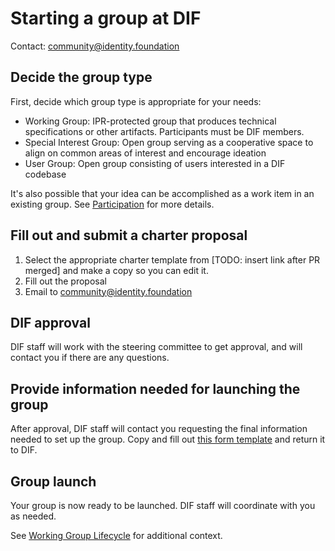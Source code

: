 # Starting a group at DIF

Contact: community@identity.foundation

## Decide the group type
First, decide which group type is appropriate for your needs:
- Working Group: IPR-protected group that produces technical specifications or other artifacts. Participants must be DIF members.
- Special Interest Group: Open group serving as a cooperative space to align on common areas of interest and encourage ideation
- User Group: Open group consisting of users interested in a DIF codebase

It's also possible that your idea can be accomplished as a work item in an existing group. See [Participation](https://github.com/decentralized-identity/org/blob/master/dif_org_faq.md#participation) for more details. 

## Fill out and submit a charter proposal
1. Select the appropriate charter template from [TODO: insert link after PR merged] and make a copy so you can edit it.
2. Fill out the proposal
3. Email to community@identity.foundation

## DIF approval
DIF staff will work with the steering committee to get approval, and will contact you if there are any questions. 

## Provide information needed for launching the group
After approval, DIF staff will contact you requesting the final information needed to set up the group. Copy and fill out [this form template](https://docs.google.com/document/d/16L5qhVky6DCf3-0y5_EooAGdpNPlpMi5STKA0KIgHfA/edit#heading=h.qcn49g1ayebb) and return it to DIF.

## Group launch
Your group is now ready to be launched. DIF staff will coordinate with you as needed.

See [Working Group Lifecycle](https://github.com/decentralized-identity/org/blob/master/working-group-lifecycle.md) for additional context.
